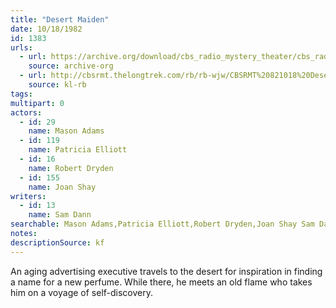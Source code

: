 ```yaml
---
title: "Desert Maiden"
date: 10/18/1982
id: 1383
urls: 
  - url: https://archive.org/download/cbs_radio_mystery_theater/cbs_radio_mystery_theater-1351-1399.zip/cbs_radio_mystery_theater-1351-1399%2Fcbsrmt_1383_desert_maiden.mp3
    source: archive-org
  - url: http://cbsrmt.thelongtrek.com/rb/rb-wjw/CBSRMT%20821018%20Desert%20Maiden_wjw.mp3
    source: kl-rb
tags: 
multipart: 0
actors:  
  - id: 29
    name: Mason Adams  
  - id: 119
    name: Patricia Elliott  
  - id: 16
    name: Robert Dryden  
  - id: 155
    name: Joan Shay
writers:  
  - id: 13
    name: Sam Dann
searchable: Mason Adams,Patricia Elliott,Robert Dryden,Joan Shay Sam Dann
notes: 
descriptionSource: kf
---
```

An aging advertising executive travels to the desert for inspiration in finding a name for a new perfume. While there, he meets an old flame who takes him on a voyage of self-discovery.